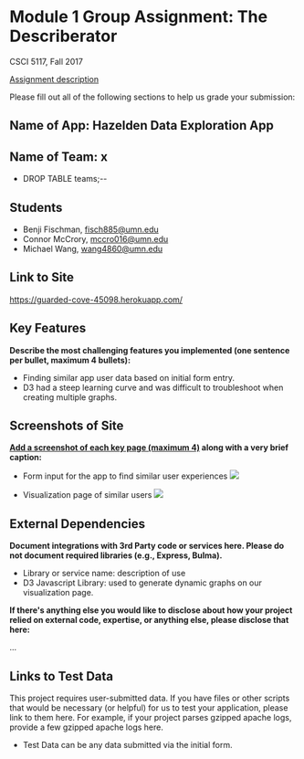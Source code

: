 # Module 1 Group Assignment: The Describerator

CSCI 5117, Fall 2017

[Assignment description](https://docs.google.com/document/d/1956Z3EZJi9RWU6JqPHEh5ZZBmDOKFex-HtsBLz66tt4/edit#)

Please fill out all of the following sections to help us grade your submission:


## Name of App: Hazelden Data Exploration App


## Name of Team: x
* DROP TABLE teams;--

## Students

* Benji Fischman, fisch885@umn.edu
* Connor McCrory, mccro016@umn.edu
* Michael Wang, wang4860@umn.edu


## Link to Site

<https://guarded-cove-45098.herokuapp.com/>


## Key Features

**Describe the most challenging features you implemented
(one sentence per bullet, maximum 4 bullets):**

* Finding similar app user data based on initial form entry.
* D3 had a steep learning curve and was difficult to troubleshoot when creating multiple graphs.


## Screenshots of Site

**[Add a screenshot of each key page (maximum 4)](https://stackoverflow.com/questions/10189356/how-to-add-screenshot-to-readmes-in-github-repository)
along with a very brief caption:**

* Form input for the app to find similar user experiences
![](https://i.imgur.com/bTR0b4t.png)

* Visualization page of similar users
![](https://imgur.com/AgbQ7Cg.png)


## External Dependencies

**Document integrations with 3rd Party code or services here.
Please do not document required libraries (e.g., Express, Bulma).**

* Library or service name: description of use
* D3 Javascript Library: used to generate dynamic graphs on our visualization page.

**If there's anything else you would like to disclose about how your project
relied on external code, expertise, or anything else, please disclose that
here:**

...


## Links to Test Data

This project requires user-submitted data.  If you have files or other scripts
that would be necessary (or helpful) for us to test your application, please
link to them here.  For example, if your project parses gzipped apache logs,
provide a few gzipped apache logs here.

* Test Data can be any data submitted via the initial form.

